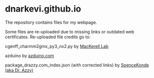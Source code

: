 # dnarkevi.github.io
The repository contains files for my webpage.

Some files are re-uploaded due to missing links or outdated web certificates.
Re-uploaded file credits go to:

cgenff_charmm2gmx_py3_nx2.py by [MacKerell Lab](https://www.charmm.org/archive/charmm/resources/charmm-force-fields/)

azduino by [azduino.com](https://azduino.com/)

package_drazzy.com_index.json (with corrected links) by [SpenceKonde (aka Dr. Azzy)](https://github.com/SpenceKonde/)
